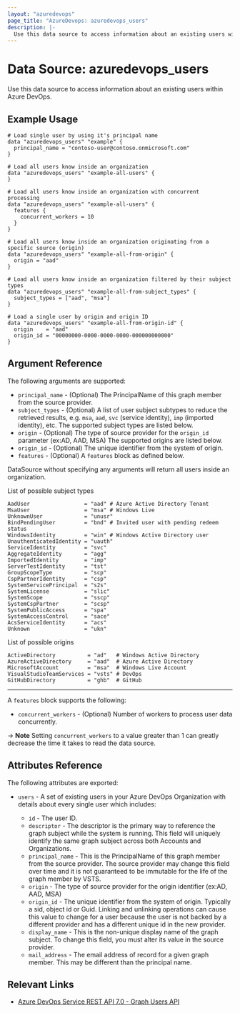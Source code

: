 ```yaml
---
layout: "azuredevops"
page_title: "AzureDevops: azuredevops_users"
description: |-
  Use this data source to access information about an existing users within Azure DevOps.
---
```


# Data Source: azuredevops_users

Use this data source to access information about an existing users within Azure DevOps.

## Example Usage

```hcl
# Load single user by using it's principal name
data "azuredevops_users" "example" {
  principal_name = "contoso-user@contoso.onmicrosoft.com"
}

# Load all users know inside an organization
data "azuredevops_users" "example-all-users" {
}

# Load all users know inside an organization with concurrent processing
data "azuredevops_users" "example-all-users" {
  features {
    concurrent_workers = 10
  }
}

# Load all users know inside an organization originating from a specific source (origin)
data "azuredevops_users" "example-all-from-origin" {
  origin = "aad"
}

# Load all users know inside an organization filtered by their subject types
data "azuredevops_users" "example-all-from-subject_types" {
  subject_types = ["aad", "msa"]
}

# Load a single user by origin and origin ID
data "azuredevops_users" "example-all-from-origin-id" {
  origin    = "aad"
  origin_id = "00000000-0000-0000-0000-000000000000"
}
```

## Argument Reference

The following arguments are supported:

- `principal_name` - (Optional) The PrincipalName of this graph member from the source provider.
- `subject_types` - (Optional) A list of user subject subtypes to reduce the retrieved results, e.g. `msa`, `aad`, `svc` (service identity), `imp` (imported identity), etc. The supported subject types are listed below.
- `origin` - (Optional) The type of source provider for the `origin_id` parameter (ex:AD, AAD, MSA) The supported origins are listed below.
- `origin_id` - (Optional) The unique identifier from the system of origin.
- `features` - (Optional) A `features` block as defined below.

DataSource without specifying any arguments will return all users inside an organization.

List of possible subject types

```hcl
AadUser                 = "aad" # Azure Active Directory Tenant
MsaUser                 = "msa" # Windows Live
UnknownUser             = "unusr"
BindPendingUser         = "bnd" # Invited user with pending redeem status
WindowsIdentity         = "win" # Windows Active Directory user
UnauthenticatedIdentity = "uauth"
ServiceIdentity         = "svc"
AggregateIdentity       = "agg"
ImportedIdentity        = "imp"
ServerTestIdentity      = "tst"
GroupScopeType          = "scp"
CspPartnerIdentity      = "csp"
SystemServicePrincipal  = "s2s"
SystemLicense           = "slic"
SystemScope             = "sscp"
SystemCspPartner        = "scsp"
SystemPublicAccess      = "spa"
SystemAccessControl     = "sace"
AcsServiceIdentity      = "acs"
Unknown                 = "ukn"
```

List of possible origins

```hcl
ActiveDirectory          = "ad"   # Windows Active Directory
AzureActiveDirectory     = "aad"  # Azure Active Directory
MicrosoftAccount         = "msa"  # Windows Live Account
VisualStudioTeamServices = "vsts" # DevOps
GitHubDirectory          = "ghb"  # GitHub
```

---

A `features` block supports the following:

- `concurrent_workers` - (Optional) Number of workers to process user data concurrently.

-> **Note** Setting `concurrent_workers` to a value greater than 1 can greatly decrease the time it takes to read the data source.


## Attributes Reference

The following attributes are exported:

- `users` - A set of existing users in your Azure DevOps Organization with details about every single user which includes:

  - `id` - The user ID.
  - `descriptor` - The descriptor is the primary way to reference the graph subject while the system is running. This field will uniquely identify the same graph subject across both Accounts and Organizations.
  - `principal_name` - This is the PrincipalName of this graph member from the source provider. The source provider may change this field over time and it is not guaranteed to be immutable for the life of the graph member by VSTS.
  - `origin` - The type of source provider for the origin identifier (ex:AD, AAD, MSA)
  - `origin_id` - The unique identifier from the system of origin. Typically a sid, object id or Guid. Linking and unlinking operations can cause this value to change for a user because the user is not backed by a different provider and has a different unique id in the new provider.
  - `display_name` - This is the non-unique display name of the graph subject. To change this field, you must alter its value in the source provider.
  - `mail_address` - The email address of record for a given graph member. This may be different than the principal name.

## Relevant Links

- [Azure DevOps Service REST API 7.0 - Graph Users API](https://docs.microsoft.com/en-us/rest/api/azure/devops/graph/users?view=azure-devops-rest-7.0)
